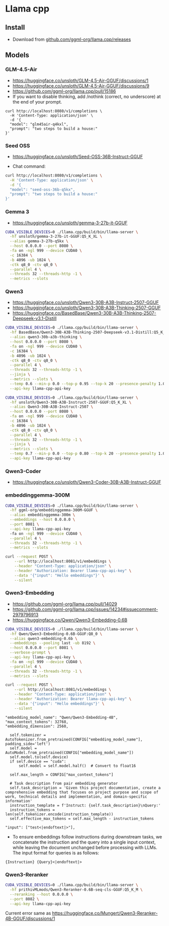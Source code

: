 # Llama cpp

## Install

- Download from [github.com/ggml-org/llama.cpp/releases](https://github.com/ggml-org/llama.cpp/releases)

## Models

### GLM-4.5-Air

- https://huggingface.co/unsloth/GLM-4.5-Air-GGUF/discussions/1
- https://huggingface.co/unsloth/GLM-4.5-Air-GGUF/discussions/9
- https://github.com/ggml-org/llama.cpp/pull/15186
- If you want to disable thinking, add /nothink (correct, no underscore) at the end of your prompt.

```
curl http://localhost:8080/v1/completions \
  -H 'Content-Type: application/json' \
  -d '{
  "model": "glm45air-q4kxl",
  "prompt": "two steps to build a house:"
}'
```

### Seed OSS

- https://huggingface.co/unsloth/Seed-OSS-36B-Instruct-GGUF

- Chat command:

```bash
curl http://localhost:8080/v1/completions \
  -H 'Content-Type: application/json' \
  -d '{
  "model": "seed-oss-36b-q5kx",
  "prompt": "two steps to build a house:"
}'
```

### Gemma 3

- https://huggingface.co/unsloth/gemma-3-27b-it-GGUF

```bash
CUDA_VISIBLE_DEVICES=0 ./llama.cpp/build/bin/llama-server \
  -hf unsloth/gemma-3-27b-it-GGUF:Q5_K_XL \
  --alias gemma-3-27b-q5kx \
  --host 0.0.0.0 --port 8080 \
  -fa on -ngl 999 --device CUDA0 \
  -c 16384 \
  -b 4096 -ub 1024 \
  -ctk q8_0 -ctv q8_0 \
  --parallel 4 \
  --threads 32 --threads-http -1 \
  --metrics --slots
```

### Qwen3

- https://huggingface.co/unsloth/Qwen3-30B-A3B-Instruct-2507-GGUF
- https://huggingface.co/unsloth/Qwen3-30B-A3B-Thinking-2507-GGUF
- https://huggingface.co/BasedBase/Qwen3-30B-A3B-Thinking-2507-Deepseek-v3.1-Distill

```bash
CUDA_VISIBLE_DEVICES=0 ./llama.cpp/build/bin/llama-server \
  -hf BasedBase/Qwen3-30B-A3B-Thinking-2507-Deepseek-v3.1-Distill:Q5_K_M \
  --alias qwen3-30b-a3b-thinking \
  --host 0.0.0.0 --port 8080 \
  -fa on -ngl 999 --device CUDA0 \
  -c 16384 \
  -b 4096 -ub 1024 \
  -ctk q8_0 -ctv q8_0 \
  --parallel 4 \
  --threads 32 --threads-http -1 \
  --jinja \
  --metrics --slots \
  --temp 0.6 --min-p 0.0 --top-p 0.95 --top-k 20 --presence-penalty 1.0 \
  --api-key llama-cpp-api-key
```

```bash
CUDA_VISIBLE_DEVICES=0 ./llama.cpp/build/bin/llama-server \
  -hf unsloth/Qwen3-30B-A3B-Instruct-2507-GGUF:Q5_K_XL \
  --alias Qwen3-30B-A3B-Instruct-2507 \
  --host 0.0.0.0 --port 8080 \
  -fa on -ngl 999 --device CUDA0 \
  -c 16384 \
  -b 4096 -ub 1024 \
  -ctk q8_0 -ctv q8_0 \
  --parallel 4 \
  --threads 32 --threads-http -1 \
  --jinja \
  --metrics --slots \
  --temp 0.7 --min-p 0.0 --top-p 0.80 --top-k 20 --presence-penalty 1.0 \
  --api-key llama-cpp-api-key
```

### Qwen3-Coder

- https://huggingface.co/unsloth/Qwen3-Coder-30B-A3B-Instruct-GGUF

### embeddinggemma-300M

```bash
CUDA_VISIBLE_DEVICES=0 ./llama.cpp/build/bin/llama-server \
  -hf ggml-org/embeddinggemma-300M-GGUF \
  --alias embeddinggemma-300m \
  --embeddings --host 0.0.0.0 \
  --port 8081 \
  --api-key llama-cpp-api-key
  -fa on -ngl 999 --device CUDA0 \
  --parallel 4 \
  --threads 32 --threads-http -1 \
  --metrics --slots
```

```bash
curl --request POST \
    --url http://localhost:8081/v1/embeddings \
    --header "Content-Type: application/json" \
    --header "Authorization: Bearer llama-cpp-api-key" \
    --data '{"input": "Hello embeddings"}' \
    --silent
```

### Qwen3-Embedding

- https://github.com/ggml-org/llama.cpp/pull/14029
- https://github.com/ggml-org/llama.cpp/issues/14234#issuecomment-2979796913
- https://huggingface.co/Qwen/Qwen3-Embedding-0.6B

```bash
CUDA_VISIBLE_DEVICES=0 ./llama.cpp/build/bin/llama-server \
  -hf Qwen/Qwen3-Embedding-0.6B-GGUF:Q8_0 \
  --alias qwen3-embedding-0.6b \
  --embeddings --pooling last -ub 8192 \
  --host 0.0.0.0 --port 8081 \
  --verbose-prompt \
  --api-key llama-cpp-api-key \
  -fa on -ngl 999 --device CUDA0 \
  --parallel 4 \
  --threads 32 --threads-http -1 \
  --metrics --slots
```

```bash
curl --request POST \
    --url http://localhost:8081/v1/embeddings \
    --header "Content-Type: application/json" \
    --header "Authorization: Bearer llama-cpp-api-key" \
    --data '{"input": "Hello embeddings"}' \
    --silent
```

```
"embedding_model_name": "Qwen/Qwen3-Embedding-4B",
"max_context_tokens": 32768,
"embedding_dimension": 2560,

  self.tokenizer = AutoTokenizer.from_pretrained(CONFIG["embedding_model_name"], padding_side='left')
  self.model = AutoModel.from_pretrained(CONFIG["embedding_model_name"])
  self.model.to(self.device)
  if self.device == "cuda":
      self.model = self.model.half()  # Convert to float16

  self.max_length = CONFIG["max_context_tokens"]

  # Task description from pair embedding generator
  self.task_description = 'Given this project documentation, create a comprehensive embedding that focuses on project purpose and scope of work, technical details and implementation, and domain-specific information'
  instruction_template = f'Instruct: {self.task_description}\nQuery:'
  instruction_tokens = len(self.tokenizer.encode(instruction_template))
  self.effective_max_tokens = self.max_length - instruction_tokens
```

```
"input": ["test<|endoftext|>"],
```

- To ensure embeddings follow instructions during downstream tasks, we concatenate the instruction
  and the query into a single input context, while leaving the document unchanged before processing
  with LLMs. The input format for queries is as follows:

```
{Instruction} {Query}<|endoftext|>
```

### Qwen3-Reranker

```bash
CUDA_VISIBLE_DEVICES=0 ./llama.cpp/build/bin/llama-server \
  -hf prithivMLmods/Qwen3-Reranker-0.6B-seq-cls-GGUF:Q5_K_M \
  --reranking --host 0.0.0.0 \
  --port 8082 \
  --api-key llama-cpp-api-key
```

Current error same as https://huggingface.co/Mungert/Qwen3-Reranker-4B-GGUF/discussions/1
